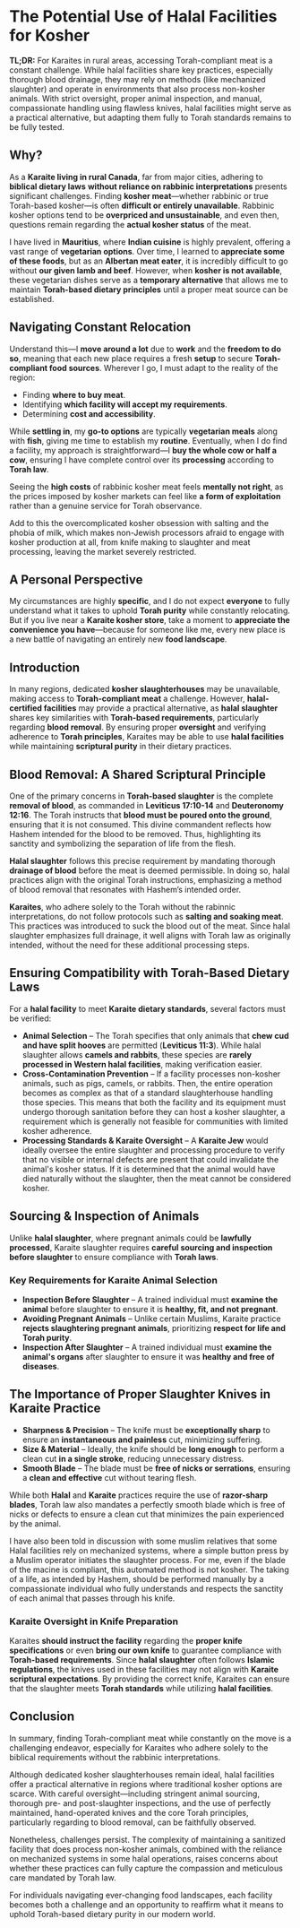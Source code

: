 # The Potential Use of Halal Facilities for Kosher  

**TL;DR:** For Karaites in rural areas, accessing Torah-compliant meat is a constant challenge. While halal facilities share key practices, especially thorough blood drainage, they may rely on methods (like mechanized slaughter) and operate in environments that also process non-kosher animals. With strict oversight, proper animal inspection, and manual, compassionate handling using flawless knives, halal facilities might serve as a practical alternative, but adapting them fully to Torah standards remains to be fully tested.

## Why?  

As a **Karaite living in rural Canada**, far from major cities, adhering to **biblical dietary laws** **without reliance on rabbinic interpretations** presents significant challenges. Finding **kosher meat**—whether rabbinic or true Torah-based kosher—is often **difficult or entirely unavailable**. Rabbinic kosher options tend to be **overpriced and unsustainable**, and even then, questions remain regarding the **actual kosher status** of the meat.  

I have lived in **Mauritius**, where **Indian cuisine** is highly prevalent, offering a vast range of **vegetarian options**. Over time, I learned to **appreciate some of these foods**, but as an **Albertan meat eater**, it is incredibly difficult to go without **our given lamb and beef**. However, when **kosher is not available**, these vegetarian dishes serve as a **temporary alternative** that allows me to maintain **Torah-based dietary principles** until a proper meat source can be established.  

## Navigating Constant Relocation  

Understand this—I **move around a lot** due to **work** and the **freedom to do so**, meaning that each new place requires a fresh **setup** to secure **Torah-compliant food sources**. Wherever I go, I must adapt to the reality of the region:  
- Finding **where to buy meat**.  
- Identifying **which facility will accept my requirements**.  
- Determining **cost and accessibility**.  

While **settling in**, my **go-to options** are typically **vegetarian meals** along with **fish**, giving me time to establish my **routine**. Eventually, when I do find a facility, my approach is straightforward—I **buy the whole cow or half a cow**, ensuring I have complete control over its **processing** according to **Torah law**.  

Seeing the **high costs** of rabbinic kosher meat feels **mentally not right**, as the prices imposed by kosher markets can feel like **a form of exploitation** rather than a genuine service for Torah observance.  

Add to this the overcomplicated kosher obsession with salting and the phobia of milk, which makes non-Jewish processors afraid to engage with kosher production at all, from knife making to slaughter and meat processing, leaving the market severely restricted.


## A Personal Perspective  

My circumstances are highly **specific**, and I do not expect **everyone** to fully understand what it takes to uphold **Torah purity** while constantly relocating. But if you live near a **Karaite kosher store**, take a moment to **appreciate the convenience you have**—because for someone like me, every new place is a new battle of navigating an entirely new **food landscape**.  

## Introduction  

In many regions, dedicated **kosher slaughterhouses** may be unavailable, making access to **Torah-compliant meat** a challenge. However, **halal-certified facilities** may provide a practical alternative, as **halal slaughter** shares key similarities with **Torah-based requirements**, particularly regarding **blood removal**. By ensuring proper **oversight** and verifying adherence to **Torah principles**, Karaites may be able to use **halal facilities** while maintaining **scriptural purity** in their dietary practices.  

## Blood Removal: A Shared Scriptural Principle  

One of the primary concerns in **Torah-based slaughter** is the complete **removal of blood**, as commanded in **Leviticus 17:10-14** and **Deuteronomy 12:16**. The Torah instructs that **blood must be poured onto the ground**, ensuring that it is not consumed. This divine commandent reflects how Hashem intended for the blood to be removed. Thus, highlighting its sanctity and symbolizing the separation of life from the flesh.

**Halal slaughter** follows this precise requirement by mandating thorough **drainage of blood** before the meat is deemed permissible. In doing so, halal practices align with the original Torah instructions, emphasizing a method of blood removal that resonates with Hashem’s intended order.

**Karaites**, who adhere solely to the Torah without the rabinnic interpretations, do not follow protocols such as **salting and soaking meat**. This practices was introduced to suck the blood out of the meat. Since halal slaughter emphasizes full drainage, it well aligns with Torah law as originally intended, without the need for these additional processing steps.

## Ensuring Compatibility with Torah-Based Dietary Laws  

For a **halal facility** to meet **Karaite dietary standards**, several factors must be verified:  
- **Animal Selection** – The Torah specifies that only animals that **chew cud and have split hooves** are permitted (**Leviticus 11:3**). While halal slaughter allows **camels and rabbits**, these species are **rarely processed in Western halal facilities**, making verification easier.  
- **Cross-Contamination Prevention** – If a facility processes non-kosher animals, such as pigs, camels, or rabbits. Then, the entire operation becomes as complex as that of a standard slaughterhouse handling those species. This means that both the facility and its equipment must undergo thorough sanitation before they can host a kosher slaughter, a requirement which is generally not feasible for communities with limited kosher adherence.
- **Processing Standards & Karaite Oversight** – A **Karaite Jew** would ideally oversee the entire slaughter and processing procedure to verify that no visible or internal defects are present that could invalidate the animal's kosher status. If it is determined that the animal would have died naturally without the slaughter, then the meat cannot be considered kosher.


## Sourcing & Inspection of Animals  

Unlike **halal slaughter**, where pregnant animals could be **lawfully processed**, Karaite slaughter requires **careful sourcing and inspection** **before slaughter** to ensure compliance with **Torah laws**.  

### **Key Requirements for Karaite Animal Selection**  
- **Inspection Before Slaughter** – A trained individual must **examine the animal** before slaughter to ensure it is **healthy, fit, and not pregnant**.  
- **Avoiding Pregnant Animals** – Unlike certain Muslims, Karaite practice **rejects slaughtering pregnant animals**, prioritizing **respect for life and Torah purity**.  
- **Inspection After Slaughter** – A trained individual must **examine the animal's organs** after slaughter to ensure it was **healthy and free of diseases**.  
 
## The Importance of Proper Slaughter Knives in Karaite Practice  

- **Sharpness & Precision** – The knife must be **exceptionally sharp** to ensure an **instantaneous and painless** cut, minimizing suffering.  
- **Size & Material** – Ideally, the knife should be **long enough** to perform a clean cut **in a single stroke**, reducing unnecessary distress.  
- **Smooth Blade** – The blade must be **free of nicks or serrations**, ensuring a **clean and effective** cut without tearing flesh.  

While both **Halal** and **Karaite** practices require the use of **razor-sharp blades**, Torah law also mandates a perfectly smooth blade which is free of nicks or defects to ensure a clean cut that minimizes the pain experienced by the animal. 

I have also been told in discussion with some muslim relatives that some Halal facilities rely on mechanized systems, where a simple button press by a Muslim operator initiates the slaughter process. For me, even if the blade of the macine is compliant, this automated method is not kosher. The taking of a life, as intended by Hashem, should be performed manually by a compassionate individual who fully understands and respects the sanctity of each animal that passes through his knife.

### **Karaite Oversight in Knife Preparation**  
Karaites **should instruct the facility** regarding the **proper knife specifications** or even **bring our own knife** to guarantee compliance with **Torah-based requirements**. Since **halal slaughter** often follows **Islamic regulations**, the knives used in these facilities may not align with **Karaite scriptural expectations**. By providing the correct knife, Karaites can ensure that the slaughter meets **Torah standards** while utilizing **halal facilities**.  

## Conclusion

In summary, finding Torah-compliant meat while constantly on the move is a challenging endeavor, especially for Karaites who adhere solely to the biblical requirements without the  rabbinic interpretations. 

Although dedicated kosher slaughterhouses remain ideal, halal facilities offer a practical alternative in regions where traditional kosher options are scarce. With careful oversight—including stringent animal sourcing, thorough pre- and post-slaughter inspections, and the use of perfectly maintained, hand-operated knives and the core Torah principles, particularly regarding to blood removal, can be faithfully observed.

Nonetheless, challenges persist. The complexity of maintaining a sanitized facility that does process non-kosher animals, combined with the reliance on mechanized systems in some halal operations, raises concerns about whether these practices can fully capture the compassion and meticulous care mandated by Torah law. 

For individuals navigating ever-changing food landscapes, each facility becomes both a challenge and an opportunity to reaffirm what it means to uphold Torah-based dietary purity in our modern world.